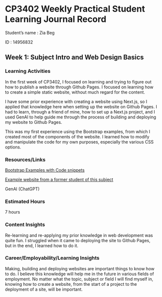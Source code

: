 # CP3402 Weekly Practical Student Learning Journal Record
Student’s name : Zia Beg

ID : 14956832

## Week 1: Subject Intro and Web Design Basics

### Learning Activities

In the first week of CP3402, I focused on learning and trying to figure out how to publish a website through Github Pages. I focused on learning how to create a simple static website, without much regard for the content. 

I have some prior experience with creating a website using Next.js, so I applied that knowledge here when setting up the website on Github Pages. I had to learn, through a friend of mine, how to set up a Next.js project, and I used GenAI to help guide me through the process of building and deploying my website to Github Pages.

This was my first experience using the Bootstrap examples, from which I created most of the components of the website. I learned how to modify and manipulate the code for my own purposes, especially the various CSS options.

### Resources/Links

[Bootstrap Examples with Code snippets](https://getbootstrap.com/docs/5.1/examples/)

[Example website from a former student of this subject](https://github.com/ChealseaTan/CP3402-Practical-1/tree/main)

GenAI (ChatGPT)

### Estimated Hours

7 hours

### Content Insights

Re-learning and re-applying my prior knowledge in web development was quite fun. I struggled when it came to deploying the site to Github Pages, but in the end, I learned how to do it. 

### Career/Employability/Learning Insights

Making, building and deploying websites are important things to know how to do. I believe this knowledge will help me in the future in various fields of employment. No matter what the topic, subject or field I will find myself in, knowing how to create a website, from the start of a project to the deployment of a site, will be important.